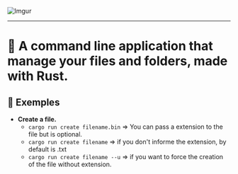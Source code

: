 ![Imgur](https://i.imgur.com/4yWEVU2.png)
___
# 🦀 A command line application that manage your files and folders, made with Rust.

## 📓 Exemples

* **Create a file.**
    * `cargo run create filename.bin` => You can pass a extension to the file but is optional.
    * `cargo run create filename` => if you don't informe the extension, by default is .txt
    * `cargo run create filename --u` => if you want to force the creation of the file without extension.